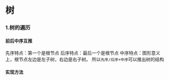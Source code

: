 # 树
### 1.树的遍历
#### 前后中序互推
先序特点：第一个是根节点
后序特点：最后一个是根节点
中序特点：图形意义上，根节点左边是左子树，右边是右子树。
所以`先序/后序+中序`可以推出树的结构
#### 实现方法